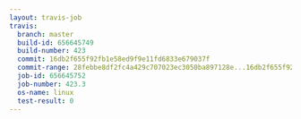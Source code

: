 ```yaml
---
layout: travis-job
travis:
  branch: master
  build-id: 656645749
  build-number: 423
  commit: 16db2f655f92fb1e58ed9f9e11fd6833e679037f
  commit-range: 28febbe8df2fc4a429c707023ec3050ba897128e...16db2f655f92fb1e58ed9f9e11fd6833e679037f
  job-id: 656645752
  job-number: 423.3
  os-name: linux
  test-result: 0
---
```

